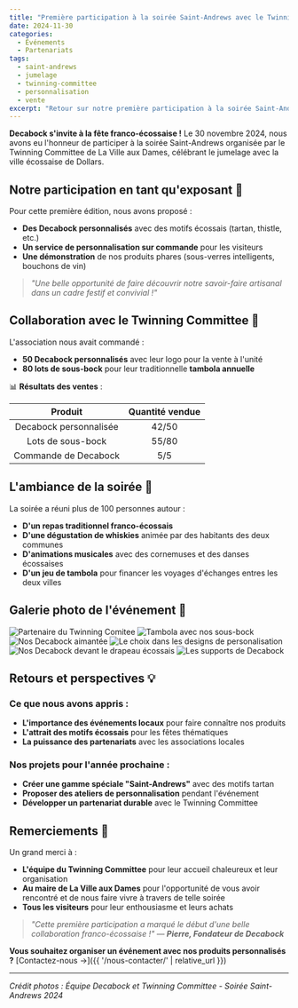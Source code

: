 ```yaml
---
title: "Première participation à la soirée Saint-Andrews avec le Twinning Committee 🎉"
date: 2024-11-30
categories:
  - Événements
  - Partenariats
tags:
  - saint-andrews
  - jumelage
  - twinning-committee
  - personnalisation
  - vente
excerpt: "Retour sur notre première participation à la soirée Saint-Andrews de La Ville aux Dames, où nous avons présenté nos Decabock personnalisés et collaboré avec le Twinning Committee pour leur tambola annuelle."
---
```


**Decabock s'invite à la fête franco-écossaise !** Le 30 novembre 2024, nous avons eu l'honneur de participer à la soirée Saint-Andrews organisée par le Twinning Committee de La Ville aux Dames, célébrant le jumelage avec la ville écossaise de Dollars.

## **Notre participation en tant qu'exposant** 🏴

Pour cette première édition, nous avons proposé :
- **Des Decabock personnalisés** avec des motifs écossais (tartan, thistle, etc.)
- **Un service de personnalisation sur commande** pour les visiteurs
- **Une démonstration** de nos produits phares (sous-verres intelligents, bouchons de vin)

> *"Une belle opportunité de faire découvrir notre savoir-faire artisanal dans un cadre festif et convivial !"*

## **Collaboration avec le Twinning Committee** 🤝

L'association nous avait commandé :
- **50 Decabock personnalisés** avec leur logo pour la vente à l'unité
- **80 lots de sous-bock** pour leur traditionnelle **tambola annuelle**

📊 **Résultats des ventes** :

| Produit                | Quantité vendue |
|:----------------------:|:---------------:|
| Decabock personnalisée | 42/50           |
| Lots de sous-bock      | 55/80           |
| Commande de Decabock   | 5/5             |

## **L'ambiance de la soirée** 🎉

La soirée a réuni plus de 100 personnes autour :
- **D'un repas traditionnel franco-écossais**
- **D'une dégustation de whiskies** animée par des habitants des deux communes
- **D'animations musicales** avec des cornemuses et des danses écossaises
- **D'un jeu de tambola** pour financer les voyages d'échanges entres les deux villes

## **Galerie photo de l'événement** 📸

<div class="event-gallery">
  <div class="gallery-row">
    <img src="/assets/images/events/2024-11-30-Soiree_Saint_Andrew/DB_Support_Twinning_Comitee.jpeg" alt="Partenaire du Twinning Comitee" class="event-photo">
    <img src="/assets/images/events/2024-11-30-Soiree_Saint_Andrew/SB_Twinning_Comitee_Linkedin.jpeg" alt="Tambola avec nos sous-bock" class="event-photo">
  </div>
  <div class="gallery-row">
    <img src="/assets/images/events/2024-11-30-Soiree_Saint_Andrew/DB_Aimanté_Twinning_Comitee_Linkded.jpeg" alt="Nos Decabock aimantée" class="event-photo">
    <img src="/assets/images/events/2024-11-30-Soiree_Saint_Andrew/DB_Support_Recto_Twinning_Comitee.jpeg" alt="Le choix dans les designs de personalisation" class="event-photo">
  </div>
  <div class="gallery-row">
    <img src="/assets/images/events/2024-11-30-Soiree_Saint_Andrew/DB_Twinning_Comitee_Linkded.jpeg" alt="Nos Decabock devant le drapeau écossais" class="event-photo">
    <img src="/assets/images/events/2024-11-30-Soiree_Saint_Andrew/DB_Support_2_Twinning_Comitee.jpeg" alt="Les supports de Decabock" class="event-photo">
  </div>
</div>

## **Retours et perspectives** 💡

### **Ce que nous avons appris** :
- **L'importance des événements locaux** pour faire connaître nos produits
- **L'attrait des motifs écossais** pour les fêtes thématiques
- **La puissance des partenariats** avec les associations locales

### **Nos projets pour l'année prochaine** :
- **Créer une gamme spéciale "Saint-Andrews"** avec des motifs tartan
- **Proposer des ateliers de personnalisation** pendant l'événement
- **Développer un partenariat durable** avec le Twinning Committee

## **Remerciements** 🙏

Un grand merci à :
- **L'équipe du Twinning Committee** pour leur accueil chaleureux et leur organisation
- **Au maire de La Ville aux Dames** pour l'opportunité de vous avoir rencontré et de nous faire vivre à travers de telle soirée
- **Tous les visiteurs** pour leur enthousiasme et leurs achats

>*"Cette première participation a marqué le début d'une belle collaboration franco-écossaise !"*
> — **_Pierre, Fondateur de Decabock_**

**Vous souhaitez organiser un événement avec nos produits personnalisés ?**
[Contactez-nous →]({{ '/nous-contacter/' | relative_url }})

---
*Crédit photos : Équipe Decabock et Twinning Committee - Soirée Saint-Andrews 2024*